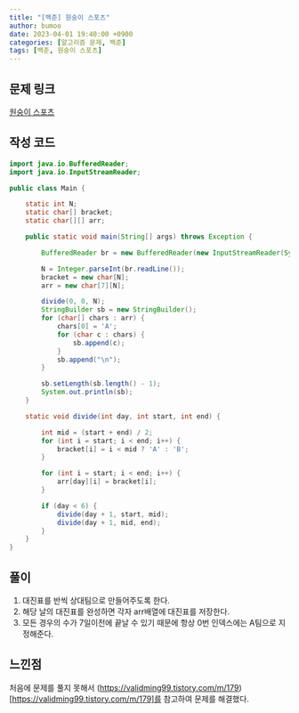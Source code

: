 ```yaml
---
title: "[백준] 원숭이 스포츠"
author: bumoo
date: 2023-04-01 19:40:00 +0900
categories: [알고리즘 문제, 백준]
tags: [백준, 원숭이 스포츠]
---
```


## 문제 링크

[원숭이 스포츠](https://www.acmicpc.net/problem/16438)

## 작성 코드

```java
import java.io.BufferedReader;
import java.io.InputStreamReader;

public class Main {

    static int N;
    static char[] bracket;
    static char[][] arr;

    public static void main(String[] args) throws Exception {

        BufferedReader br = new BufferedReader(new InputStreamReader(System.in));

        N = Integer.parseInt(br.readLine());
        bracket = new char[N];
        arr = new char[7][N];

        divide(0, 0, N);
        StringBuilder sb = new StringBuilder();
        for (char[] chars : arr) {
            chars[0] = 'A';
            for (char c : chars) {
                sb.append(c);
            }
            sb.append("\n");
        }

        sb.setLength(sb.length() - 1);
        System.out.println(sb);
    }

    static void divide(int day, int start, int end) {

        int mid = (start + end) / 2;
        for (int i = start; i < end; i++) {
            bracket[i] = i < mid ? 'A' : 'B';
        }

        for (int i = start; i < end; i++) {
            arr[day][i] = bracket[i];
        }

        if (day < 6) {
            divide(day + 1, start, mid);
            divide(day + 1, mid, end);
        }
    }
}
```

## 풀이
1. 대진표를 반씩 상대팀으로 만들어주도록 한다.
2. 해당 날의 대진표를 완성하면 각자 arr배열에 대진표를 저장한다.
3. 모든 경우의 수가 7일이전에 끝날 수 있기 때문에 항상 0번 인덱스에는 A팀으로 지정해준다.
## 느낀점
처음에 문제를 풀지 못해서 (https://validming99.tistory.com/m/179)[https://validming99.tistory.com/m/179]를 참고하여
문제를 해결했다.

